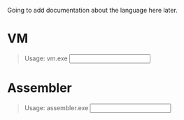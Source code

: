 Going to add documentation about the language here later.

# VM
> Usage: vm.exe <input file>

# Assembler
> Usage: assembler.exe <input file> <output file>
